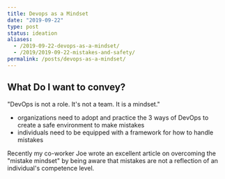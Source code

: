 ```yaml
---
title: Devops as a Mindset
date: "2019-09-22"
type: post
status: ideation
aliases:
  - /2019-09-22-devops-as-a-mindset/
  - /2019/2019-09-22-mistakes-and-safety/
permalink: /posts/devops-as-a-mindset/
---
```


## What Do I want to convey?

"DevOps is not a role. It's not a team. It is a mindset."

- organizations need to adopt and practice the 3 ways of DevOps to create a safe environment to make mistakes
- individuals need to be equipped with a framework for how to handle mistakes

Recently my co-worker Joe wrote an excellent article on overcoming the "mistake mindset" by being aware that mistakes are not a reflection of an individual's competence level.

